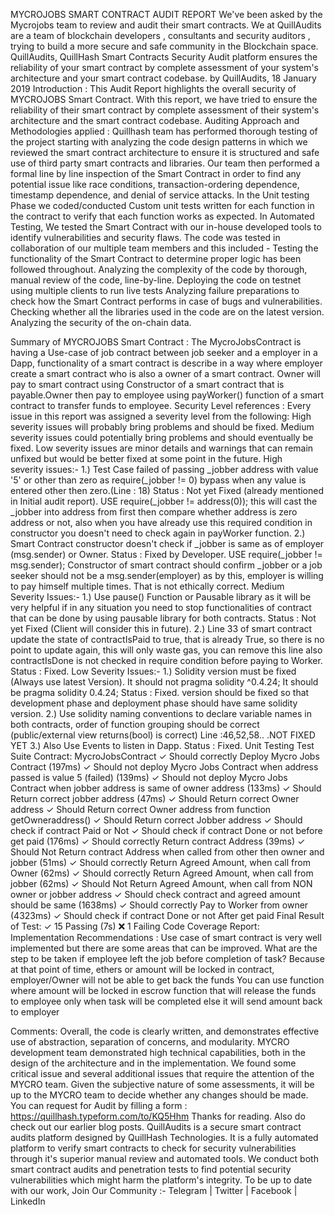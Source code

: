 MYCROJOBS SMART CONTRACT AUDIT REPORT
We've been asked by the Mycrojobs team to review and audit their smart contracts.
We at QuillAudits are a team of blockchain developers , consultants and security auditors , trying to build a more secure and safe community in the Blockchain space. QuillAudits, QuillHash Smart Contracts Security Audit platform ensures the reliability of your smart contract by complete assessment of your system's architecture and your smart contract codebase.
by QuillAudits, 18 January 2019
Introduction :
This Audit Report highlights the overall security of MYCROJOBS Smart Contract. With this report, we have tried to ensure the reliability of their smart contract by complete assessment of their system's architecture and the smart contract codebase.
Auditing Approach and Methodologies applied :
Quillhash team has performed thorough testing of the project starting with analyzing the code design patterns in which we reviewed the smart contract architecture to ensure it is structured and safe use of third party smart contracts and libraries.
Our team then performed a formal line by line inspection of the Smart Contract in order to find any potential issue like race conditions, transaction-ordering dependence, timestamp dependence, and denial of service attacks.
In the Unit testing Phase we coded/conducted Custom unit tests written for each function in the contract to verify that each function works as expected. In Automated Testing, We tested the Smart Contract with our in-house developed tools to identify vulnerabilities and security flaws.
The code was tested in collaboration of our multiple team members and this included -
Testing the functionality of the Smart Contract to determine proper logic has been followed throughout.
Analyzing the complexity of the code by thorough, manual review of the code, line-by-line.
Deploying the code on testnet using multiple clients to run live tests
Analyzing failure preparations to check how the Smart Contract performs in case of bugs and vulnerabilities.
Checking whether all the libraries used in the code are on the latest version.
Analyzing the security of the on-chain data.

Summary of MYCROJOBS Smart Contract :
The MycroJobsContract is having a Use-case of job contract between job seeker and a employer in a Dapp, functionality of a smart contract is describe in a way where employer create a smart contract who is also a owner of a smart contract.
Owner will pay to smart contract using Constructor of a smart contract that is payable.Owner then pay to employee using payWorker() function of a smart contract to transfer funds to employee.
Security Level references :
Every issue in this report was assigned a severity level from the following:
High severity issues will probably bring problems and should be fixed.
Medium severity issues could potentially bring problems and should eventually be fixed.
Low severity issues are minor details and warnings that can remain unfixed but would be better fixed at some point in the future.
High severity issues:-
1.) Test Case failed of passing _jobber address with value '5' or other than zero as
require(_jobber != 0) bypass when any value is entered other then zero.(Line : 18)
Status : Not yet Fixed (already mentioned in Initial audit report).
USE require(_jobber != address(0));
this will cast the _jobber into address from first then compare whether address is zero address or not, also when you have already use this required condition in constructor you doesn't need to check again in payWorker function.
2.) Smart Contract constructor doesn't check if _jobber is same as of employer (msg.sender) or Owner.
Status : Fixed by Developer.
USE require(_jobber != msg.sender);
Constructor of smart contract should confirm _jobber or a job seeker should not be a msg.sender(employer) as by this, employer is willing to pay himself multiple times. That is not ethically correct.
Medium Severity Issues:-
1.) Use pause() Function or Pausable library as it will be very helpful if in any situation you need to stop functionalities of contract that can be done by using pausable library for both contracts.
Status : Not yet Fixed (Client will consider this in future).
2.) Line 33 of smart contract update the state of contractIsPaid to true, that is already True, so there is no point to update again, this will only waste gas, you can remove this line also contractIsDone is not checked in require condition before paying to Worker.
Status : Fixed.
Low Severity Issues:-
1.) Solidity version must be fixed (Always use latest Version).
It should not pragma solidity ^0.4.24;
It should be pragma solidity 0.4.24;
Status : Fixed.
version should be fixed so that development phase and deployment phase should have same solidity version.
2.) Use solidity naming conventions to declare variable names in both contracts, order of function grouping should be correct (public/external view returns(bool) is correct) Line :46,52,58.. .NOT FIXED YET
3.) Also Use Events to listen in Dapp.
Status : Fixed.
Unit Testing
Test Suite
Contract: MycroJobsContract
✓ Should correctly Deploy Mycro Jobs Contract (197ms)
✓ Should not deploy Mycro Jobs Contract when address passed is value 5 (failed) (139ms)
✓ Should not deploy Mycro Jobs Contract when jobber address is same of owner address (133ms)
✓ Should Return correct jobber address (47ms)
✓ Should Return correct Owner address
✓ Should Return correct Owner address from function getOwneraddress()
✓ Should Return correct Jobber address
✓ Should check if contract Paid or Not
✓ Should check if contract Done or not before get paid (176ms)
✓ Should correctly Return contract Address (39ms)
✓ Should Not Return contract Address when called from other then owner and jobber (51ms)
✓ Should correctly Return Agreed Amount, when call from Owner (62ms)
✓ Should correctly Return Agreed Amount, when call from jobber (62ms)
✓ Should Not Return Agreed Amount, when call from NON owner or jobber address
✓ Should check contract and agreed amount should be same (1638ms)
✓ Should correctly Pay to Worker from owner (4323ms)
✓ Should check if contract Done or not After get paid
Final Result of Test:
✓ 15 Passing (7s)
❌ 1 Failing
Code Coverage Report:
Implementation Recommendations :
Use case of smart contract is very well implemented but there are some areas that can be improved.
What are the step to be taken if employee left the job before completion of task? Because at that point of time, ethers or amount will be locked in contract, employer/Owner will not be able to get back the funds
You can use function where amount will be locked in escrow function that will release the funds to employee only when task will be completed else it will send amount back to employer

Comments:
Overall, the code is clearly written, and demonstrates effective use of abstraction, separation of concerns, and modularity. MYCRO development team demonstrated high technical capabilities, both in the design of the architecture and in the implementation.
We found some critical issue and several additional issues that require the attention of the MYCRO team. Given the subjective nature of some assessments, it will be up to the MYCRO team to decide whether any changes should be made.
You can request for Audit by filling a form :
https://quillhash.typeform.com/to/KQ5Hhm
Thanks for reading. Also do check out our earlier blog posts.
QuillAudits is a secure smart contract audits platform designed by QuillHash Technologies. It is a fully automated platform to verify smart contracts to check for security vulnerabilities through it's superior manual review and automated tools. We conduct both smart contract audits and penetration tests to find potential security vulnerabilities which might harm the platform's integrity.
To be up to date with our work, Join Our Community :-
Telegram | Twitter | Facebook | LinkedIn
